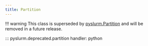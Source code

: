 ```yaml
---
title: Partition
---
```


!!! warning
    This class is superseded by [pyslurm.Partition](../partition.md) and will
    be removed in a future release.

::: pyslurm.deprecated.partition
    handler: python
